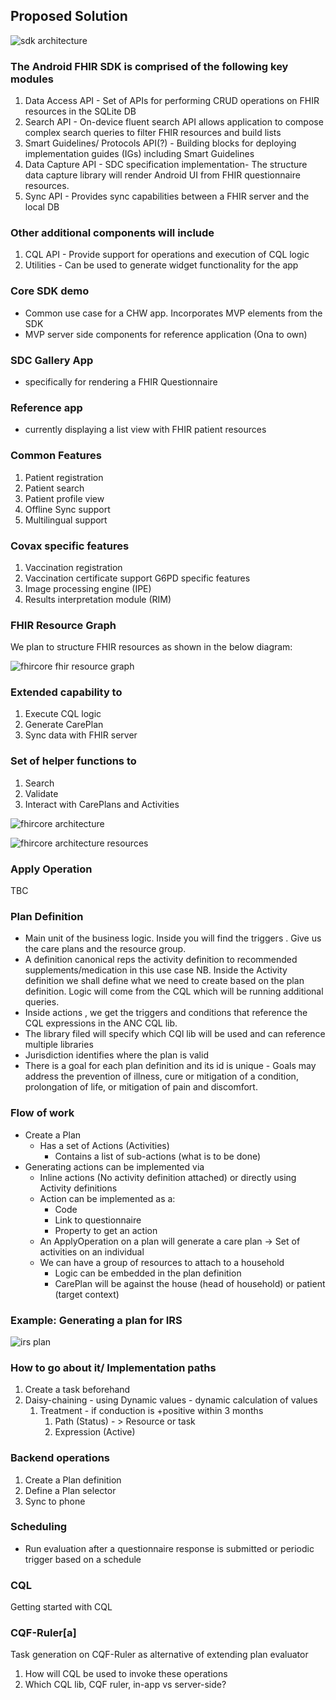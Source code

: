 ## Proposed Solution

![sdk architecture](assets/sdk-arch.png)

### The Android  FHIR SDK is comprised of the following key modules
1. Data Access API - Set of APIs for performing CRUD operations on FHIR resources in the SQLite DB
2. Search API - On-device fluent search API allows application to compose complex search queries to filter FHIR resources and build lists
3. Smart Guidelines/ Protocols API(?) - Building blocks for deploying implementation guides (IGs) including Smart Guidelines
4. Data Capture API - SDC specification implementation- The structure data capture library will render Android UI from FHIR questionnaire resources.
5. Sync API - Provides sync capabilities between a FHIR server and the local DB

### Other additional components will include
1. CQL API - Provide support for operations and execution of CQL logic
2. Utilities - Can be used to generate widget functionality for the app

### Core SDK demo
* Common use case for a CHW app. Incorporates MVP elements from the SDK
* MVP server side components for reference application (Ona to own)

### SDC Gallery App
* specifically for rendering a FHIR Questionnaire

### Reference app
* currently displaying a list view with FHIR patient resources  


### Common Features
1. Patient registration
2. Patient search
3. Patient profile view
4. Offline Sync support
5. Multilingual support

### Covax specific features
1. Vaccination registration
2. Vaccination certificate support
G6PD specific features
1. Image processing engine (IPE)
2. Results interpretation module (RIM)

### FHIR Resource Graph

We plan to structure FHIR resources as shown in the below diagram:

![fhircore fhir resource graph](assets/resource-graph/unified-resource-graph-v01.png)

### Extended capability to
1. Execute CQL logic
2. Generate CarePlan
3. Sync data with FHIR server

### Set of helper functions to
1. Search
2. Validate
3. Interact with CarePlans and Activities

![fhircore architecture](assets/fhircore-arch.png)

![fhircore architecture resources](assets/fhircore-arch-resources.png)

### Apply Operation
TBC

### Plan Definition
* Main unit of the business logic. Inside you will find the triggers . Give us the care plans and the resource group.
* A definition canonical reps the activity definition to recommended supplements/medication in this use case
NB.  Inside the Activity definition we shall define what we need to create based on the plan definition. Logic will come from the CQL which will be running additional queries.
* Inside actions , we get the triggers and conditions that reference the CQL expressions in the ANC CQL lib.
* The library filed will specify which CQl lib will be used and can reference multiple libraries
* Jurisdiction identifies where the plan is valid
* There is a goal for each plan definition and its id is unique  - Goals may address the prevention of illness, cure or mitigation of a condition, prolongation of life, or mitigation of pain and discomfort.

### Flow of work
* Create a Plan
  * Has a set of Actions (Activities)
     * Contains a list of sub-actions (what is to be done)
* Generating actions can be implemented via
   * Inline actions (No activity definition attached) or directly using Activity definitions
   * Action can be implemented as a:
      * Code
      * Link to questionnaire
      * Property to get an action
   * An ApplyOperation on a plan will generate a care plan -> Set of activities on an individual
   * We can have a group of resources to attach to a household
      * Logic can be embedded in the plan definition
      * CarePlan will be against the house (head of household) or patient (target context)

### Example: Generating a plan for  IRS

![irs plan](assets/irs-plan.png)

### How to go about it/ Implementation paths
1. Create a task beforehand
2. Daisy-chaining  - using  Dynamic values - dynamic calculation of values
   1. Treatment  - if conduction is +positive within 3 months
      1. Path (Status) - > Resource or task
      2. Expression  (Active)

### Backend operations
1. Create a Plan definition
2. Define a Plan selector
3. Sync to phone


### Scheduling
* Run evaluation after a questionnaire response is submitted or periodic trigger based on a schedule

### CQL
Getting started with CQL

### CQF-Ruler[a]
Task generation on CQF-Ruler as alternative of extending plan evaluator






























1. How will CQL be used to invoke these operations
2. Which CQL lib, CQF ruler, in-app vs server-side?
